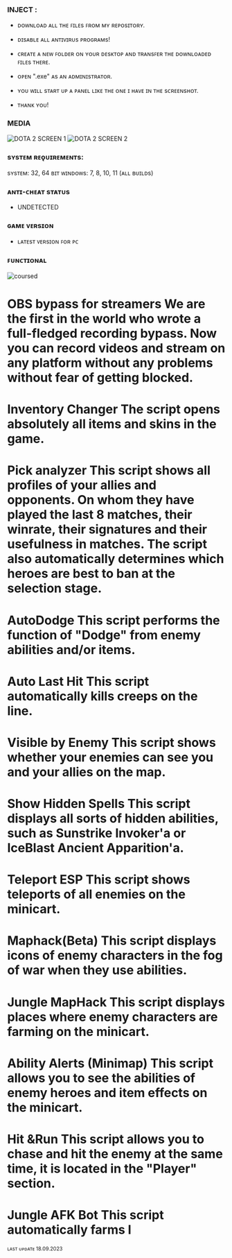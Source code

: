 ### INJECT :

- ᴅᴏᴡɴʟᴏᴀᴅ ᴀʟʟ ᴛʜᴇ ꜰɪʟᴇs ꜰʀᴏᴍ ᴍʏ ʀᴇᴘᴏsɪᴛᴏʀʏ.
- ᴅɪsᴀʙʟᴇ ᴀʟʟ ᴀɴᴛɪᴠɪʀᴜs ᴘʀᴏɢʀᴀᴍs!
- ᴄʀᴇᴀᴛᴇ ᴀ ɴᴇᴡ ꜰᴏʟᴅᴇʀ ᴏɴ ʏᴏᴜʀ ᴅᴇsᴋᴛᴏᴘ ᴀɴᴅ ᴛʀᴀɴsꜰᴇʀ ᴛʜᴇ ᴅᴏᴡɴʟᴏᴀᴅᴇᴅ ꜰɪʟᴇs ᴛʜᴇʀᴇ.
- ᴏᴘᴇɴ ".exe" ᴀs ᴀɴ ᴀᴅᴍɪɴɪsᴛʀᴀᴛᴏʀ.
- ʏᴏᴜ ᴡɪʟʟ sᴛᴀʀᴛ ᴜᴘ ᴀ ᴘᴀɴᴇʟ ʟɪᴋᴇ ᴛʜᴇ ᴏɴᴇ ɪ ʜᴀᴠᴇ ɪɴ ᴛʜᴇ sᴄʀᴇᴇɴsʜᴏᴛ.

- ᴛʜᴀɴᴋ ʏᴏᴜ!

### MEDIA 
![DOTA 2 SCREEN 1](https://github.com/geving111/TEST/assets/124738347/2fa2ffcd-3b00-472c-924b-401746effdbb)
![DOTA 2 SCREEN 2](https://github.com/geving111/TEST/assets/124738347/30a35707-30a4-46ce-b1e8-978d58c98fcb)


### sʏsᴛᴇᴍ ʀᴇǫᴜɪʀᴇᴍᴇɴᴛs:

sʏsᴛᴇᴍ: 32, 64 ʙɪᴛ
ᴡɪɴᴅᴏᴡs: 7, 8, 10, 11 (ᴀʟʟ ʙᴜɪʟᴅs)


### ᴀɴᴛɪ-ᴄʜᴇᴀᴛ sᴛᴀᴛᴜs
- UNDETECTED

### ɢᴀᴍᴇ ᴠᴇʀsɪᴏɴ
- ʟᴀᴛᴇsᴛ ᴠᴇʀsɪᴏɴ ꜰᴏʀ ᴘᴄ

### ꜰᴜɴᴄᴛɪᴏɴᴀʟ
![coursed](https://github.com/geving111/TEST/assets/124738347/025f0bca-1d23-4533-bc97-76d8a9ea3608)

# OBS bypass for streamers We are the first in the world who wrote a full-fledged recording bypass. Now you can record videos and stream on any platform without any problems without fear of getting blocked.


# Inventory Changer The script opens absolutely all items and skins in the game.

# Pick analyzer This script shows all profiles of your allies and opponents. On whom they have played the last 8 matches, their winrate, their signatures and their usefulness in matches. The script also automatically determines which heroes are best to ban at the selection stage.

# AutoDodge This script performs the function of "Dodge" from enemy abilities and/or items.

# Auto Last Hit This script automatically kills creeps on the line.

# Visible by Enemy This script shows whether your enemies can see you and your allies on the map.

# Show Hidden Spells This script displays all sorts of hidden abilities, such as Sunstrike Invoker'a or IceBlast Ancient Apparition'a.

# Teleport ESP This script shows teleports of all enemies on the minicart.

# Maphack(Beta) This script displays icons of enemy characters in the fog of war when they use abilities.

# Jungle MapHack This script displays places where enemy characters are farming on the minicart.

# Ability Alerts (Minimap) This script allows you to see the abilities of enemy heroes and item effects on the minicart.

# Hit &Run This script allows you to chase and hit the enemy at the same time, it is located in the "Player" section.

# Jungle AFK Bot This script automatically farms l

<sub>ʟᴀsᴛ ᴜᴘᴅᴀᴛᴇ 18.09.2023</sub>
